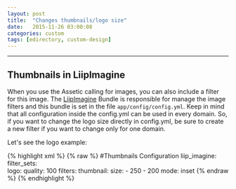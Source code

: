 ```yaml
---
layout: post
title:  "Changes thumbnails/logo size"
date:   2015-11-26 03:00:08
categories: custom
tags: [edirectory, custom-design]
---
```



---

## Thumbnails in LiipImagine

When you use the Assetic calling for images, you can also include a filter for this image. The [LiipImagine](https://github.com/liip/LiipImagineBundle) Bundle is responsible for manage the image filters and this bundle is set in the file `app/config/config.yml`. Keep in mind that all configuration inside the config.yml can be used in every domain. So, if you want to change the logo size directly in config.yml, be sure to create a new filter if you want to change only for one domain.

Let's see the logo example: 

{% highlight xml %}
{% raw %}
#Thumbnails Configuration
liip_imagine:    
    filter_sets:       
        logo:
            quality: 100
            filters:
                thumbnail:
                    size:
                        - 250
                        - 200
                    mode: inset
{% endraw %}
{% endhighlight %}